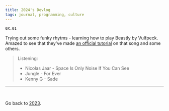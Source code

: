 ```yaml
---
title: 2024's Devlog
tags: journal, programming, culture
---
```


<!-- S05E14 -->

```
0X.01
```

Trying out some funky rhytms - learning how to play Beastly by Vulfpeck. Amazed
to see that they've made [an official
tutorial](https://www.youtube.com/watch?v=KQRV0c1KXYc) on that song and some
others.


>Listening:
>
>- Nicolas Jaar - Space Is Only Noise If You Can See
>- Jungle - For Ever
>- Kenny G - Sade

---

<br>

Go back to [2023](/2023).

<br>
